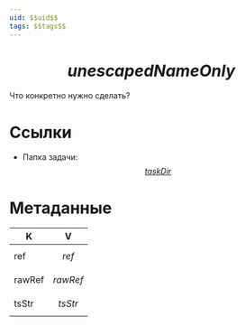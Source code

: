 ```yaml
---
uid: $$uid$$
tags: $$tags$$
---
```


# $$unescapedNameOnly$$

Что конкретно нужно сделать?

# Ссылки
- Папка задачи: [$$taskDir$$]($$taskDirUrl$$)

# Метаданные
| K     | V         |
| ----- | --------- |
| ref | $$ref$$ |
| rawRef | $$rawRef$$ |
| tsStr | $$tsStr$$ |

